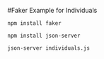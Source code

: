 #Faker Example for Individuals

```$xslt
npm install faker
```

```
npm install json-server
```

```
json-server individuals.js
```